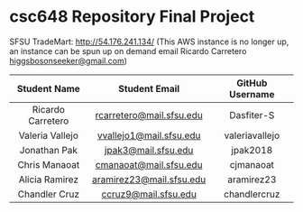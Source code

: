 # csc648 Repository Final Project
SFSU TradeMart: http://54.176.241.134/
(This AWS instance is no longer up, an instance can be spun up on demand email Ricardo Carretero higgsbosonseeker@gmail.com)


| Student Name | Student Email | GitHub Username |
|    :---:     |     :---:     |     :---:       |
| Ricardo Carretero      |     rcarretero@mail.sfsu.edu          |     Dasfiter-S            |
| Valeria Vallejo        |     vvallejo1@mail.sfsu.edu           |     valeriavallejo        |
| Jonathan Pak           |     jpak3@mail.sfsu.edu               |     jpak2018              |
| Chris Manaoat          |     cmanaoat@mail.sfsu.edu            |     cjmanaoat             |
| Alicia Ramirez         |     aramirez23@mail.sfsu.edu          |     aramirez23            |
| Chandler Cruz          |     ccruz9@mail.sfsu.edu              |     chandlercruz          |


